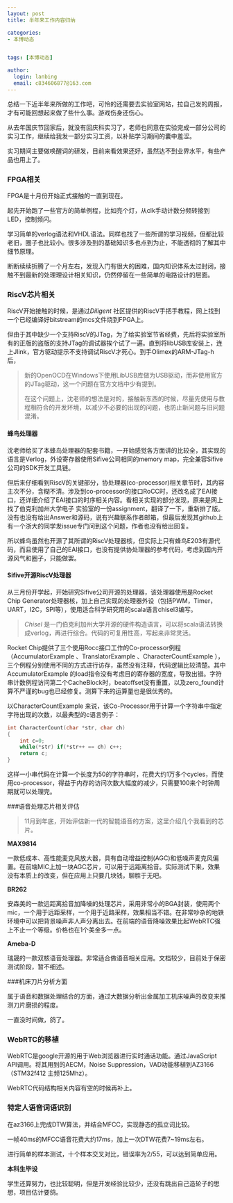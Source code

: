 ```yaml
---
layout: post
title: 半年来工作内容归纳

categories:
- 本博动态


tags: [本博动态]

author:
  login: lanbing
  email: c834606877@163.com
---
```




总结一下近半年来所做的工作吧，可怜的还需要去实验室网站，拉自己发的周报，才有可能回想起来做了些什么事。游戏伤身还伤心。

从去年国庆节回家后，就没有回庆科实习了，老师也同意在实验完成一部分公司的实习工作，继续给我发一部分实习工资，以补贴学习期间的囊中羞涩。

实习期间主要做唤醒词的研发，目前来看效果还好，虽然达不到业界水平，有些产品也用上了。



### FPGA相关

FPGA是十月份开始正式接触的一直到现在。

起先开始跑了一些官方的简单例程，比如亮个灯，从clk手动计数分频转接到LED，控制频闪。

学习简单的verlog语法和VHDL语法。同样也找了一些所谓的学习视频，但都比较老旧，圈子也比较小。很多涉及到的基础知识多也点到为止，不能透彻的了解其中细节原理。

断断续续折腾了一个月左右，发现入门有很大的困难，国内知识体系太过封闭，接触不到最新的处理理设计相关知识，仍然停留在一些简单的电路设计的层面。

<!--more-->

### RiscV芯片相关

RiscV开始接触的时候，是通过*Diligent*  社区提供的RiscV手把手教程，网上找到一个已经编译好bitstream的mcs文件烧到FPGA上。

但由于其中缺少一个支持RiscV的JTag，为了给实验室节省经费，先后将实验室所有的正版的盗版的支持JTag的调试器挨个试了一遍。直到将libUSB库安装上，连上Jlink，官方驱动提示不支持调试RiscV才死心。到手Olimex的ARM-JTag-h后，

> 新的OpenOCD在Windows下使用LibUSB库做为USB驱动，而非使用官方的JTag驱动，这一个问题在官方文档中少有提到。
>
> 在这个问题上，沈老师的想法是对的，接触新东西的时候，尽量先使用与教程相符合的开发环境，以减少不必要的出现的问题，也防止新问题与旧问题混淆。



#### 蜂鸟处理器

沈老师给买了本蜂鸟处理器的配套书籍，一开始感觉各方面讲的比较全，其实现的语言是Verlog，外设寄存器使用Sifive公司相同的memory map，完全兼容Sifive公司的SDK开发工具链。

但后来仔细看到RiscV的关键部分，协处理器(co-processor)相关章节时，其内容主次不分，含糊不清。涉及到co-processor的接口RoCC时，还改名成了EAI接口，还详细介绍了EAI接口的时序相关内容。看相关实现的部分发现，原来是网上找了伯克利加州大学电子 实验室的一份assignment，翻译了一下，重新排了版。没有也没有给出Answer和源码，说有兴趣联系作者邮箱，但最后发现其github上有一个浙大的同学发issue专门问到这个问题，作者也没有给出回复。

所以蜂鸟虽然也开源了其所谓的RiscV处理器核，但实际上只有蜂鸟E203有源代码，而且使用了自己的EAI接口，也没有提供协处理器的参考代码，考虑到国内开源风气和圈子，只能做罢。



#### Sifive开源RiscV处理器

从三月份开学起，开始研究Sifive公司开源的处理器，该处理器使用是Rocket Chip Generator处理器核，加上自己实现的处理器外设（包括PWM，Timer，UART，I2C，SPI等），使用适合科学研究用的scala语言chisel3编写。

> *Chisel*  是一门伯克利加州大学开源的硬件构造语言，可以将scala语法转换成verlog，再进行综合。代码的可复用性高，写起来非常灵活。

Rocket Chip提供了三个使用Rocc接口工作的Co-processor例程（AccumulatorExample 、TranslatorExample 、CharacterCountExample ），三个例程分别使用不同的方式进行访存，虽然没有注释，代码逻辑比较清楚。其中AccumulatorExample 的load指令没有考虑目的寄存器的宽度，导致出错。字符串计数例程访问第二个CacheBlock时，beatoffset没有重置，以及zero_found计算不严谨的bug也已经修复。测算下来的运算量也是很优秀的。

以CharacterCountExample 来说，该Co-Processor用于计算一个字符串中指定字符出现的次数，以最典型的c语言例子：

```c
int CharacterCount(char *str, char ch)
{
    int c=0;
    while(*str) if(*str++ == ch) c++;
    return c;
}
```

这样一小串代码在计算一个长度为50的字符串时，花费大约1万多个cycles，而使用co-processor，得益于内存的访问次数大幅度的减少，只需要100来个时钟周期就可以处理完。



###语音处理芯片相关评估

> 11月到年底，开始评估新一代的智能语音的方案，这里介绍几个我看到的芯片。

**MAX9814**

 一款低成本、高性能麦克风放大器，具有自动增益控制(AGC)和低噪声麦克风偏置。在前端MIC上加一块AGC芯片，可以用于远距离拾音。实际测试下来，效果没有本质上的改变，但在应用上只要几块钱，聊胜于无吧。

**BR262**

安森美的一款远距离拾音加降噪的处理芯片，采用非常小的BGA封装，使用两个mic，一个用于远距采样，一个用于近路采样，效果相当不错。在非常吵杂的地铁环境中可以把背景噪声非人声分离出去。在前端的语音降噪效果比起WebRTC强上不止一个等级。价格也在1个美金多一点。

**Ameba-D**

瑞晟的一款双核语音处理器。非常适合做语音相关应用。文档较少，目前处于保密测试阶段，暂不细述。

###机床刀片分析方面 

属于语音和数据处理结合的方面，通过大数据分析出金属加工机床噪声的改变来推测刀片磨损的程度。

一直没时间做，鸽了。

### WebRTC的移植

WebRTC是google开源的用于Web浏览器进行实时通话功能。通过JavaScript API调用。将其用到的AECM，Noise Suppression，VAD功能移植到AZ3166（STM32f412 主频125Mhz）。

WebRTC代码结构相关内容有空的时候再补上。



### 特定人语音词语识别

在az3166上完成DTW算法，并结合MFCC，实现静态的孤立词比较。 

一帧40ms的MFCC语音花费大约17ms，加上一次DTW花费7~19ms左右。

进行简单的样本测试，十个样本交叉对比，错误率为2/55，可以达到简单应用。



**本科生毕设**

学生还算努力，也比较聪明，但是开发经验比较少，还没有跳出自己造轮子的思想，项目估计要鸽。

